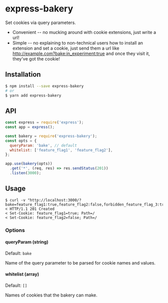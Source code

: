 # express-bakery

Set cookies via query parameters.
- Convenient -- no mucking around with cookie extensions, just write a url!
- Simple -- no explaining to non-technical users how to install an extension
  and set a cookie, just send them a url like
  <http://example.com?bake:in_experiment:true> and once they visit it, they've
  got the cookie!

## Installation

```sh
$ npm install --save express-bakery
# or
$ yarn add express-bakery
```

## API

```js
const express = require('express');
const app = express();

const bakery = require('express-bakery');
const opts = {
  queryParam: 'bake', // default
  whitelist: ['feature_flag1', 'feature_flag2'],
};

app.use(bakery(opts))
  .get('*', (req, res) => res.sendStatus(201))
  .listen(3000);
```

## Usage

    $ curl -v "http://localhost:3000/?bake=feature_flag1:true,feature_flag2:false,forbidden_feature_flag_3:true"
    < HTTP/1.1 201 Created
    < Set-Cookie: feature_flag1=true; Path=/
    < Set-Cookie: feature_flag2=false; Path=/

### Options

#### queryParam (string)

Default: `bake`

Name of the query parameter to be parsed for cookie names and values.

#### whitelist (array)

Default: `[]`

Names of cookies that the bakery can make.
